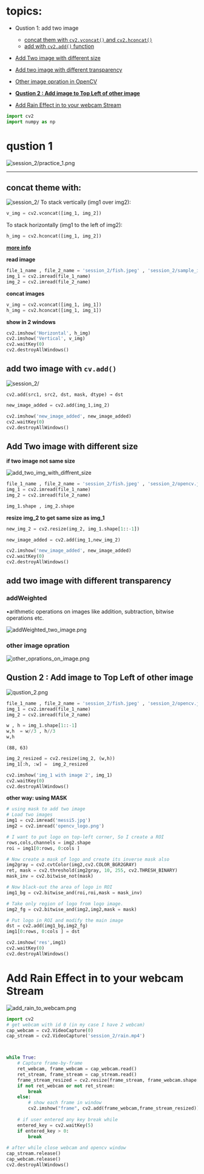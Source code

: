 # topics:

- Qustion 1: add two image
    - [concat them with `cv2.vconcat()` and `cv2.hconcat()`](##concat-theme-with:)
    - [add with `cv2.add()` function](#add-two-image-with-cv.add())
- [Add Two image with different size](#Add-Two-image-with-different-size)
- [Add two image with different transparency](#add-two-image-with-different-transparency)
- [Other image opration in OpenCV](#other-image-opration)
- **[Qustion 2 : Add image to Top Left of other image](#Qustion-2-:-Add-image-to-Top-Left-of-other-image)**

- [Add Rain Effect in to your webcam Stream](#Add-Rain-Effect-in-to-your-webcam-Stream)


```python
import cv2
import numpy as np
```

# qustion 1
![session_2/practice_1.png](session_2/practice_1.png)

---

## concat theme with:
![session_2/](session_2/concat_images.png)
To stack vertically (img1 over img2):
```python
v_img = cv2.vconcat([img_1, img_2])
```

To stack horizontally (img1 to the left of img2):
```python
h_img = cv2.hconcat([img_1, img_2])
```
**[more info](https://stackoverflow.com/questions/7589012/combining-two-images-with-opencv)**

**read image**


```python
file_1_name , file_2_name = 'session_2/fish.jpeg' , 'session_2/sample_imge.jpeg'
img_1 = cv2.imread(file_1_name)
img_2 = cv2.imread(file_2_name)
```

**concat images**


```python
v_img = cv2.vconcat([img_1, img_1])
h_img = cv2.hconcat([img_1, img_1])
```

**show in 2 windows**


```python
cv2.imshow('Horizontal', h_img)
cv2.imshow('Vertical', v_img)
cv2.waitKey(0)
cv2.destroyAllWindows()
```

## add two image with `cv.add()`
![session_2/](session_2/add_two_image.png)

`cv2.add(src1, src2, dst, mask, dtype) → dst`


```python
new_image_added = cv2.add(img_1,img_2)
```


```python
cv2.imshow('new_image_added', new_image_added)
cv2.waitKey(0)
cv2.destroyAllWindows()
```

## Add Two image with different size
**if two image not same size**

![add_two_img_with_diffrent_size](session_2/add_two_img_with_diffrent_size.png)



```python
file_1_name , file_2_name = 'session_2/fish.jpeg' , 'session_2/opencv.jpeg'
img_1 = cv2.imread(file_1_name)
img_2 = cv2.imread(file_2_name)
```


```python
img_1.shape , img_2.shape
```

**resize img_2 to get same size as img_1**


```python
new_img_2 = cv2.resize(img_2, img_1.shape[1::-1])
```


```python
new_image_added = cv2.add(img_1,new_img_2)
```


```python
cv2.imshow('new_image_added', new_image_added)
cv2.waitKey(0)
cv2.destroyAllWindows()
```

## add two image with different transparency
### addWeighted
•arithmetic operations on images like addition, subtraction, bitwise operations etc. 

![addWeighted_two_image.png](session_2/addWeighted_two_image.png)

### other image opration
![other_oprations_on_image.png](session_2/other_oprations_on_image.png)



## Qustion 2 : Add image to Top Left of other image

![qustion_2.png](session_2/qustion_2.png)



```python
file_1_name , file_2_name = 'session_2/fish.jpeg' , 'session_2/opencv.jpeg'
img_1 = cv2.imread(file_1_name)
img_2 = cv2.imread(file_2_name)
```


```python
w , h = img_1.shape[1::-1]
w,h  = w//3 , h//3
w,h 
```




    (88, 63)




```python
img_2_resized = cv2.resize(img_2, (w,h))
img_1[:h, :w] =  img_2_resized
```


```python
cv2.imshow('img_1 with image 2', img_1)
cv2.waitKey(0)
cv2.destroyAllWindows()
```

**other way: using MASK**


```python
# using mask to add two image
# Load two images
img1 = cv2.imread('messi5.jpg')
img2 = cv2.imread('opencv_logo.png')

# I want to put logo on top-left corner, So I create a ROI
rows,cols,channels = img2.shape
roi = img1[0:rows, 0:cols ]

# Now create a mask of logo and create its inverse mask also
img2gray = cv2.cvtColor(img2,cv2.COLOR_BGR2GRAY)
ret, mask = cv2.threshold(img2gray, 10, 255, cv2.THRESH_BINARY)
mask_inv = cv2.bitwise_not(mask)

# Now black-out the area of logo in ROI
img1_bg = cv2.bitwise_and(roi,roi,mask = mask_inv)

# Take only region of logo from logo image.
img2_fg = cv2.bitwise_and(img2,img2,mask = mask)

# Put logo in ROI and modify the main image
dst = cv2.add(img1_bg,img2_fg)
img1[0:rows, 0:cols ] = dst

cv2.imshow('res',img1)
cv2.waitKey(0)
cv2.destroyAllWindows()
```

# Add Rain Effect in to your webcam Stream
![add_rain_to_webcam.png](session_2/add_rain_to_webcam.png)



```python
import cv2
# get webcam with id 0 (in my case I have 2 webcam)
cap_webcam = cv2.VideoCapture(0)
cap_stream = cv2.VideoCapture('session_2/rain.mp4')



while True:
    # Capture frame-by-frame
    ret_webcam, frame_webcam = cap_webcam.read()
    ret_stream, frame_stream = cap_stream.read()
    frame_stream_resized = cv2.resize(frame_stream, frame_webcam.shape[1::-1])
    if not ret_webcam or not ret_stream:
        break
    else: 
        # show each frame in window
        cv2.imshow("frame", cv2.add(frame_webcam,frame_stream_resized))
        
    # if user entered any key break while 
    entered_key = cv2.waitKey(5)
    if entered_key > 0:
        break
        
# after while close webcam and opencv window  
cap_stream.release()
cap_webcam.release()
cv2.destroyAllWindows()
```
